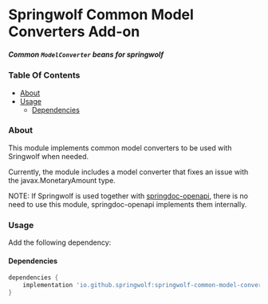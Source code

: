# Springwolf Common Model Converters Add-on

##### Common `ModelConverter` beans for springwolf

### Table Of Contents

- [About](#about)
- [Usage](#usage)
    - [Dependencies](#dependencies)

### About

This module implements common model converters to be used with Sringwolf when needed.

Currently, the module includes a model converter that fixes an issue with the javax.MonetaryAmount type.

NOTE: If Springwolf is used together with [springdoc-openapi](https://github.com/springdoc/springdoc-openapi),
there is no need to use this module, springdoc-openapi implements them internally.


### Usage

Add the following dependency:

#### Dependencies

```groovy
dependencies {
    implementation 'io.github.springwolf:springwolf-common-model-converters:0.1.0'
}
```

